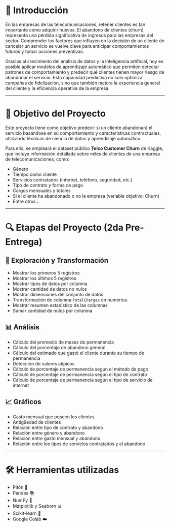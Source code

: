 # 📌 Introducción

En las empresas de las telecomunicaciones, retener clientes es tan importante como adquirir nuevos. El abandono de clientes (churn) representa una pérdida significativa de ingresos para las empresas del sector. Comprender los factores que influyen en la decisión de un cliente de cancelar un servicio se vuelve clave para anticipar comportamientos futuros y tomar acciones preventivas.

Gracias al crecimiento del análisis de datos y la inteligencia artificial, hoy es posible aplicar modelos de aprendizaje automático que permiten detectar patrones de comportamiento y predecir qué clientes tienen mayor riesgo de abandonar el servicio. Esta capacidad predictiva no solo optimiza campañas de fidelización, sino que también mejora la experiencia general del cliente y la eficiencia operativa de la empresa.

---

# 🎯 Objetivo del Proyecto

Este proyecto tiene como objetivo predecir si un cliente abandonará el servicio basándose en su comportamiento y características contractuales, utilizando técnicas de ciencia de datos y aprendizaje automático.

Para ello, se empleará el dataset público **Telco Customer Churn** de Kaggle, que incluye información detallada sobre miles de clientes de una empresa de telecomunicaciones, como:

- Género  
- Tiempo como cliente  
- Servicios contratados (internet, teléfono, seguridad, etc.)  
- Tipo de contrato y forma de pago  
- Cargos mensuales y totales  
- Si el cliente ha abandonado o no la empresa (variable objetivo: Churn)  
- Entre otros...

---

# 🔍 Etapas del Proyecto (2da Pre-Entrega)

## 🔄 Exploración y Transformación

- Mostrar los primeros 5 registros  
- Mostrar los últimos 5 registros  
- Mostrar tipos de datos por columna  
- Mostrar cantidad de datos no nulos  
- Mostrar dimensiones del conjunto de datos  
- Transformación de columna `TotalCharges` en numérica  
- Mostrar resumen estadístico de las columnas  
- Sumar cantidad de nulos por columna  

## 📊 Análisis

- Cálculo del promedio de meses de permanencia  
- Cálculo del porcentaje de abandono general  
- Cálculo del estimado que gastó el cliente durante su tiempo de permanencia  
- Detección de valores atípicos  
- Cálculo de porcentaje de permanencia según el método de pago  
- Cálculo de porcentaje de permanencia según el tipo de contrato  
- Cálculo de porcentaje de permanencia según el tipo de servicio de internet  

## 📈 Gráficos

- Gasto mensual que poseen los clientes  
- Antigüedad de clientes  
- Relación entre tipo de contrato y abandono  
- Relación entre género y abandono  
- Relación entre gasto mensual y abandono  
- Relación entre los tipos de servicios contratados y el abandono  

---

# 🛠️ Herramientas utilizadas

- Pitón 🐍  
- Pandas 📚  
- NumPy 🔢  
- Matplotlib y Seaborn 📊  
- Scikit-learn 🤖  
- Google Colab ☁️
